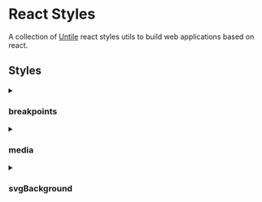 # React Styles

A collection of [Untile](https://github.com/untile) react styles utils to build
web applications based on react.

## Styles

<details>
  <summary><h3>breakpoints</h3></summary>

  Breakpoints configuration object.

  #### Usage

  ```jsx
  import { breakpoints } from '@untile/react-core/styles/breakpoints';
  ```

  ### `Global`

  `Global` is a component with global styles. Normalize is a css-normalize content
  to interpolate into styled component.

  #### Usage

  ```jsx
  import { Global } from '@untile/react-core/styles/global';

  return (
    <Global />
  );
  ```
</details>

<details>
  <summary><h3>media</h3></summary>

  `media` is a style util used to create and interpolate media queries inside a
  styled-component. Breakpoints are based on **breakpoints configuration object**.

  #### Usage

  ```jsx
  import { media } from '@untile/react-core/styles/media';

  const Foo = styled.div`
    ${media.min.xs`
      color: red;
    `}

    ${media.max.sm`
      background-color: green;
    `}
  `;
  ```
</details>

<details>
  <summary><h3>svgBackground</h3></summary>

  `svgBackground` is a style util used to create an inline svg as a style.

  #### Type

  ```jsx
  svgBackground(string): TemplateStringsArray
  ```

  #### Usage

  ```jsx
  import { svgBackground } from '@untile/react-core/styles/svg-background';

  const Foo = styled.div`
    ${svgBackground('<svg viewBox="0 0 20 20"><circle cx="60" cy="60" r="50"/></svg>')}
  `;
  ```
</details>

